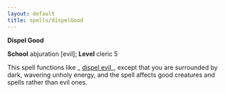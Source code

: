 ```yaml
---
layout: default
title: spells/dispelGood
---
```

 **Dispel Good**

**School** abjuration [evil]; **Level** cleric 5

This spell functions like _ [dispel evil](dispelEvil#_dispel-evil)_, except that you are surrounded by dark, wavering unholy energy, and the spell affects good creatures and spells rather than evil ones.

